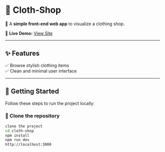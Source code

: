 # 👕 Cloth-Shop

🌟 A **simple front-end web app** to visualize a clothing shop.

🔗 **Live Demo:** [View Site](https://cloth-shop-psi.vercel.app/)

---

## ✨ Features

✅ Browse stylish clothing items  
✅ Clean and minimal user interface  

---

## 🚀 Getting Started

Follow these steps to run the project locally:

### 📂 Clone the repository

```bash
clone the project
cd cloth-shop
npm install
npm run dev
http://localhost:3000

